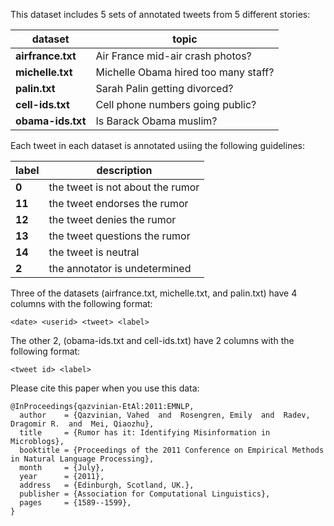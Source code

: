 This dataset includes 5 sets of annotated tweets from 5 different stories: 


| dataset  | topic |
|---|---|
| **airfrance.txt**  | Air France mid-air crash photos?  | 
|  **michelle.txt** |  Michelle Obama hired too many staff? |  
|  **palin.txt** |  Sarah Palin getting divorced?  | 
|  **cell-ids.txt** |  Cell phone numbers going public?  | 
|  **obama-ids.txt** |  Is Barack Obama muslim?   | 
	


Each tweet in each dataset is annotated usiing the following guidelines:

| label  | description |
|---|---|
| **0** | the tweet is not about the rumor |
| **11** | the tweet endorses the rumor |
| **12** | the tweet denies the rumor |
| **13** | the tweet questions the rumor |
| **14** | the tweet is neutral |
| **2** | the annotator is undetermined |


Three of the datasets (airfrance.txt, michelle.txt, and palin.txt) have 4 columns with the following format:

`<date> <userid> <tweet> <label>`

The other 2, (obama-ids.txt and cell-ids.txt) have 2 columns with the following format:

`<tweet id> <label>`


Please cite this paper when you use this data:
```
@InProceedings{qazvinian-EtAl:2011:EMNLP,
  author    = {Qazvinian, Vahed  and  Rosengren, Emily  and  Radev, Dragomir R.  and  Mei, Qiaozhu},
  title     = {Rumor has it: Identifying Misinformation in Microblogs},
  booktitle = {Proceedings of the 2011 Conference on Empirical Methods in Natural Language Processing},
  month     = {July},
  year      = {2011},
  address   = {Edinburgh, Scotland, UK.},
  publisher = {Association for Computational Linguistics},
  pages     = {1589--1599},
}
```

